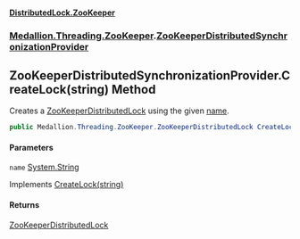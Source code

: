 #### [DistributedLock.ZooKeeper](README.md 'README')
### [Medallion.Threading.ZooKeeper](Medallion.Threading.ZooKeeper.md 'Medallion.Threading.ZooKeeper').[ZooKeeperDistributedSynchronizationProvider](ZooKeeperDistributedSynchronizationProvider.md 'Medallion.Threading.ZooKeeper.ZooKeeperDistributedSynchronizationProvider')

## ZooKeeperDistributedSynchronizationProvider.CreateLock(string) Method

Creates a [ZooKeeperDistributedLock](ZooKeeperDistributedLock.md 'Medallion.Threading.ZooKeeper.ZooKeeperDistributedLock') using the given [name](ZooKeeperDistributedSynchronizationProvider.CreateLock.F3xNt1712Th0LXGKBIudtA.md#Medallion.Threading.ZooKeeper.ZooKeeperDistributedSynchronizationProvider.CreateLock(string).name 'Medallion.Threading.ZooKeeper.ZooKeeperDistributedSynchronizationProvider.CreateLock(string).name').

```csharp
public Medallion.Threading.ZooKeeper.ZooKeeperDistributedLock CreateLock(string name);
```
#### Parameters

<a name='Medallion.Threading.ZooKeeper.ZooKeeperDistributedSynchronizationProvider.CreateLock(string).name'></a>

`name` [System.String](https://docs.microsoft.com/en-us/dotnet/api/System.String 'System.String')

Implements [CreateLock(string)](https://github.com/madelson/DistributedLock/tree/default-documentation/docs/api/DistributedLock.Core/IDistributedLockProvider.CreateLock.lcl3dolUp9eZyeUENeHU9w.md 'Medallion.Threading.IDistributedLockProvider.CreateLock(System.String)')

#### Returns
[ZooKeeperDistributedLock](ZooKeeperDistributedLock.md 'Medallion.Threading.ZooKeeper.ZooKeeperDistributedLock')